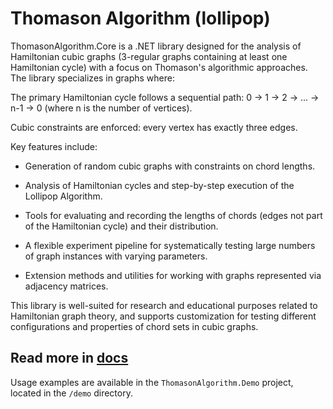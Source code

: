 # Thomason Algorithm (lollipop)
ThomasonAlgorithm.Core is a .NET library designed for the analysis of Hamiltonian cubic graphs (3-regular graphs containing at least one Hamiltonian cycle) with a focus on Thomason's algorithmic approaches. The library specializes in graphs where:

The primary Hamiltonian cycle follows a sequential path:
0 → 1 → 2 → ... → n-1 → 0
(where n is the number of vertices).

Cubic constraints are enforced: every vertex has exactly three edges.

Key features include:

- Generation of random cubic graphs with constraints on chord lengths.

- Analysis of Hamiltonian cycles and step-by-step execution of the Lollipop Algorithm.

- Tools for evaluating and recording the lengths of chords (edges not part of the Hamiltonian cycle) and their distribution.

- A flexible experiment pipeline for systematically testing large numbers of graph instances with varying parameters.

- Extension methods and utilities for working with graphs represented via adjacency matrices.

This library is well-suited for research and educational purposes related to Hamiltonian graph theory, and supports customization for testing different configurations and properties of chord sets in cubic graphs.

## Read more in [docs](https://dmitriigoro.github.io/Thomason_algorithm_lollipop/index.html)
Usage examples are available in the `ThomasonAlgorithm.Demo` project, located in the `/demo` directory.
